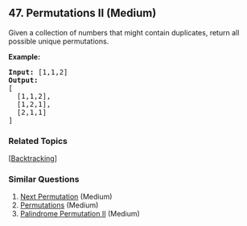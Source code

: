 <!--|This file generated by command(leetcode description); DO NOT EDIT.    |-->
<!--+----------------------------------------------------------------------+-->
<!--|@author    Openset <openset.wang@gmail.com>                           |-->
<!--|@link      https://github.com/openset                                 |-->
<!--|@home      https://github.com/openset/leetcode                        |-->
<!--+----------------------------------------------------------------------+-->

## 47. Permutations II (Medium)

<p>Given a collection of numbers that might contain duplicates, return all possible unique permutations.</p>

<p><strong>Example:</strong></p>

<pre>
<strong>Input:</strong> [1,1,2]
<strong>Output:</strong>
[
  [1,1,2],
  [1,2,1],
  [2,1,1]
]
</pre>

### Related Topics
  [[Backtracking](https://github.com/openset/leetcode/tree/master/tag/backtracking/README.md)]

### Similar Questions
  1. [Next Permutation](https://github.com/openset/leetcode/tree/master/problems/next-permutation) (Medium)
  1. [Permutations](https://github.com/openset/leetcode/tree/master/problems/permutations) (Medium)
  1. [Palindrome Permutation II](https://github.com/openset/leetcode/tree/master/problems/palindrome-permutation-ii) (Medium)
